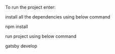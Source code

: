 To run the project enter:

install all the dependencies using below command

npm install

run project using below command

gatsby develop
